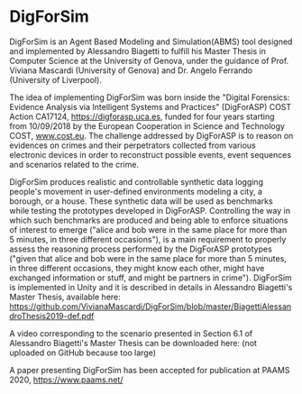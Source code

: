 # DigForSim

DigForSim is an Agent Based Modeling and Simulation(ABMS) tool designed and implemented by Alessandro Biagetti to fulfill his Master Thesis in Computer Science at the University of Genova, under the guidance of Prof. Viviana Mascardi (University of Genova) and Dr. Angelo Ferrando (University of Liverpool). 

The idea of implementing DigForSim was born inside the "Digital Forensics: Evidence Analysis via Intelligent Systems and Practices" (DigForASP) COST Action CA17124, https://digforasp.uca.es, funded for four years starting from 10/09/2018 by the European Cooperation in Science and Technology COST, www.cost.eu. The challenge addressed by DigForASP is to reason  on  evidences  on  crimes  and  their  perpetrators  collected  from  various  electronic devices in order to reconstruct possible events, event sequences and scenarios related to the crime.

DigForSim produces realistic and controllable synthetic data logging people's movement in user-defined environments modeling a city, a borough, or a house. These synthetic data will be used as benchmarks while testing the prototypes developed in DigForASP. Controlling the way in which such benchmarks are produced and being able to enforce situations of interest to emerge ("alice and bob were in the same place for more than 5 minutes, in three different occasions"), is a main requirement to properly assess the reasoning process performed by the DigForASP prototypes ("given that alice and bob were in the same place for more than 5 minutes, in three different occasions, they might know each other, might have exchanged information or stuff, and might be partners in crime"). DigForSim is implemented in Unity and it is described in details in Alessandro Biagetti's Master Thesis, available here: https://github.com/VivianaMascardi/DigForSim/blob/master/BiagettiAlessandroThesis2019-def.pdf

A video corresponding to the scenario presented in Section 6.1 of Alessandro Biagetti's Master Thesis can be downloaded here: 
(not uploaded on GitHub because too large)

A paper presenting DigForSim has been accepted for publication at PAAMS 2020, https://www.paams.net/


